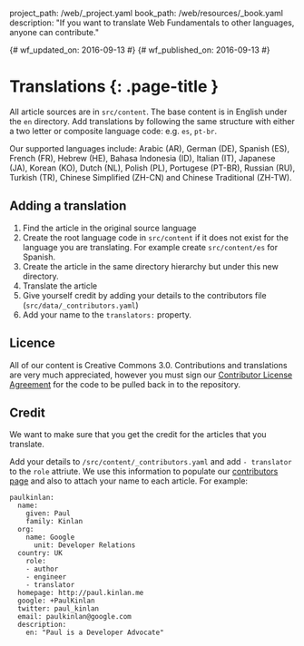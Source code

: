 project_path: /web/_project.yaml
book_path: /web/resources/_book.yaml
description: "If you want to translate Web Fundamentals to other languages, anyone can contribute."

{# wf_updated_on: 2016-09-13 #}
{# wf_published_on: 2016-09-13 #}

# Translations {: .page-title }

All article sources are in `src/content`. The base content is in English
under the `en` directory. Add translations by following the same structure
with either a two letter or composite language code: e.g. `es`, `pt-br`.

Our supported languages include: Arabic (AR), German (DE), Spanish (ES),
French (FR), Hebrew (HE), Bahasa Indonesia (ID), Italian (IT), Japanese (JA),
Korean (KO), Dutch (NL), Polish (PL), Portugese (PT-BR), Russian (RU),
Turkish (TR), Chinese Simplified (ZH-CN) and Chinese Traditional (ZH-TW).


## Adding a translation

1.  Find the article in the original source language
2.  Create the root language code in `src/content` if it does not exist for the
    language you are translating.  For example create `src/content/es` for
    Spanish.
3.  Create the article in the same directory hierarchy but under this new
    directory.
4.  Translate the article
5.  Give yourself credit by adding your details to the contributors file
    (`src/data/_contributors.yaml`)
6.  Add your name to the `translators:` property.


## Licence

All of our content is Creative Commons 3.0.  Contributions and translations are
very much appreciated, however you must sign our
[Contributor License Agreement](https://github.com/google/WebFundamentals/blob/master/CONTRIBUTING.md)
for the code to be pulled back in to the repository.

## Credit

We want to make sure that you get the credit for the articles that you
translate.

Add your details to `/src/content/_contributors.yaml` and add `- translator` to
the `role` attriute.  We use this information to populate our
[contributors page](/web/resources/contributors) and also to attach your name
to each article.  For example:

    paulkinlan:
      name:
        given: Paul
        family: Kinlan
      org:
        name: Google
          unit: Developer Relations
      country: UK
        role:
        - author
        - engineer
        - translator
      homepage: http://paul.kinlan.me
      google: +PaulKinlan
      twitter: paul_kinlan
      email: paulkinlan@google.com
      description:
        en: "Paul is a Developer Advocate"



